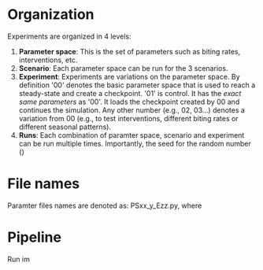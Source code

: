 # Organization
Experiments are organized in 4 levels:

1. **Parameter space**: This is the set of parameters such as biting rates, interventions, etc.
2. **Scenario**: Each parameter space can be run for the 3 scenarios.
3. **Experiment**: Experiments are variations on the parameter space. By definition '00' denotes the basic parameter space that is used to reach a steady-state and create a checkpoint. '01' is control. It has the *exact same parameters* as '00'. It loads the checkpoint created by 00 and continues the simulation. Any other number (e.g., 02, 03...) denotes a variation from 00 (e.g., to test interventions, different biting rates or different seasonal patterns).
4. **Runs**: Each combination of paramter space, scenario and experiment can be run multiple times. Importantly, the seed for the random number ()

# File names
Paramter files names are denoted as: PSxx_y_Ezz.py, where 
# Pipeline
Run im
